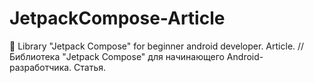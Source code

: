 # JetpackCompose-Article
📖 Library "Jetpack Compose" for beginner android developer. Article. // Библиотека "Jetpack Compose" для начинающего Android-разработчика. Статья.
